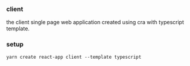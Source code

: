 ### client

the client single page web application created using cra with typescript template.


### setup

```shell
yarn create react-app client --template typescript
```
